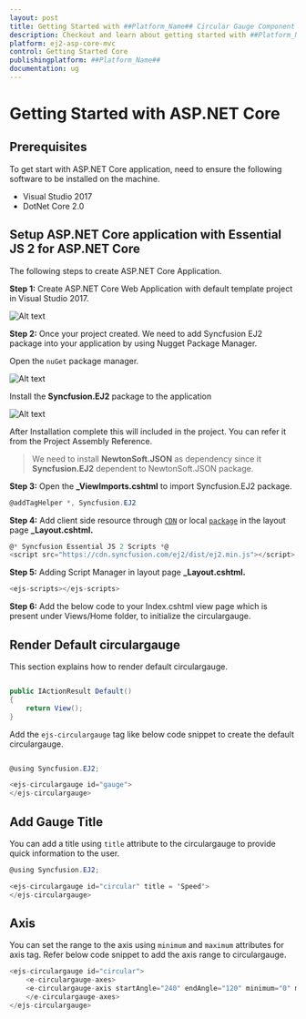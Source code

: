 ```yaml
---
layout: post
title: Getting Started with ##Platform_Name## Circular Gauge Component
description: Checkout and learn about getting started with ##Platform_Name## Circular Gauge component of Syncfusion, and more details.
platform: ej2-asp-core-mvc
control: Getting Started Core
publishingplatform: ##Platform_Name##
documentation: ug
---
```


# Getting Started with ASP.NET Core

## Prerequisites

To get start with ASP.NET Core application, need to ensure the following software to be installed on the machine.
* Visual Studio 2017
* DotNet Core 2.0

## Setup ASP.NET Core application with Essential JS 2 for ASP.NET Core

The following steps to create ASP.NET Core Application.

**Step 1:** Create ASP.NET Core Web Application with default template project in Visual Studio 2017.

![Alt text](./images/default-template.png)

**Step 2:** Once your project created. We need to add Syncfusion EJ2 package into your application by using Nugget Package Manager.

Open the `nuGet` package manager.

![Alt text](./images/solution-Explorer.png)

Install the **Syncfusion.EJ2** package to the application

![Alt text](./images/nuget-demo.png)

After Installation complete this will included in the project. You can refer it from the Project Assembly Reference.

> We need to install **NewtonSoft.JSON** as dependency since it **Syncfusion.EJ2** dependent to NewtonSoft.JSON package.

**Step 3:** Open the **_ViewImports.cshtml** to import Syncfusion.EJ2 package.

```cs
@addTagHelper *, Syncfusion.EJ2
```

**Step 4:** Add client side resource through [`CDN`](http://ej2.syncfusion.com/15.4.23/documentation/base/deployment.html?lang=typescript#cdn) or local [`package`](https://www.npmjs.com/package/@syncfusion/ej2) in the layout page **_Layout.cshtml.**

```cs
@* Syncfusion Essential JS 2 Scripts *@
<script src="https://cdn.syncfusion.com/ej2/dist/ej2.min.js"></script>
```

**Step 5:** Adding Script Manager in layout page **_Layout.cshtml.**

```cs
<ejs-scripts></ejs-scripts>
```

**Step 6:** Add the below code to your Index.cshtml view page which is present under Views/Home folder, to initialize the circulargauge.

## Render Default circulargauge

This section explains how to render default circulargauge.

```cs

public IActionResult Default()
{
    return View();
}

```

Add the `ejs-circulargauge` tag like below code snippet to create the default circulargauge.

```cs

@using Syncfusion.EJ2;

<ejs-circulargauge id="gauge">
</ejs-circulargauge>

```

## Add Gauge Title

You can add a title using `title` attribute to the circulargauge to provide quick information to the user.

```cs
@using Syncfusion.EJ2;

<ejs-circulargauge id="circular" title = 'Speed'>
</ejs-circulargauge>
```

## Axis

You can set the range to the axis using `minimum` and `maximum` attributes for axis tag.
Refer below code snippet to add the axis range to circulargauge.

```cs
<ejs-circulargauge id="circular">
    <e-circulargauge-axes>
    <e-circulargauge-axis startAngle="240" endAngle="120" minimum="0" maximum="120" radius="90%"></e-circulargauge-axis>
    </e-circulargauge-axes>
</ejs-circulargauge>
```